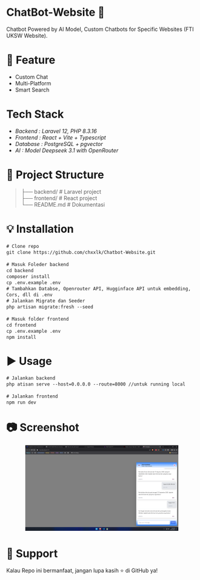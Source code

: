 # ChatBot-Website 🚀
Chatbot Powered by AI Model, Custom Chatbots for Specific Websites (FTI UKSW Website).
# 📌 Feature
* Custom Chat
* Multi-Platform
* Smart Search
# Tech Stack
* *Backend  : Laravel 12, PHP 8.3.16*
* *Frontend : React + Vite + Typescript*
* *Database : PostgreSQL + pgvector*
* *AI        : Model Deepseek 3.1 with OpenRouter*
# 📂 Project Structure
>├── backend/        # Laravel project </br>
>├── frontend/       # React project </br>
>└── README.md       # Dokumentasi</br>
# 💡 Installation
```
# Clone repo
git clone https://github.com/chxxlk/Chatbot-Website.git

# Masuk Foleder backend
cd backend
composer install
cp .env.example .env
# Tambahkan Databse, Openrouter API, Hugginface API untuk embedding, Cors, dll di .env
# Jalankan Migrate dan Seeder
php artisan migrate:fresh --seed

# Masuk folder frontend
cd frontend
cp .env.example .env
npm install
```
# ▶️ Usage
```
# Jalankan backend
php atisan serve --host=0.0.0.0 --route=8000 //untuk running local

# Jalankan frontend
npm run dev
```
# 📷 Screenshot
<p align="center"> <img src="img/screenshot_4.png" alt="screenshot" width="80%"/> </p>

# 🌟 Support
Kalau Repo ini bermanfaat, jangan lupa kasih ⭐ di GitHub ya!